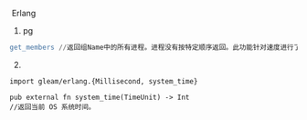 ​                                                 Erlang

1.  pg

   ```erlang
   get_members //返回组Name中的所有进程。进程没有按特定顺序返回。此功能针对速度进行了优化。
   ```

2.  

   ```gleam
   import gleam/erlang.{Millisecond, system_time}
   ```

   ```glean
   pub external fn system_time(TimeUnit) -> Int
   //返回当前 OS 系统时间。
   ```

   